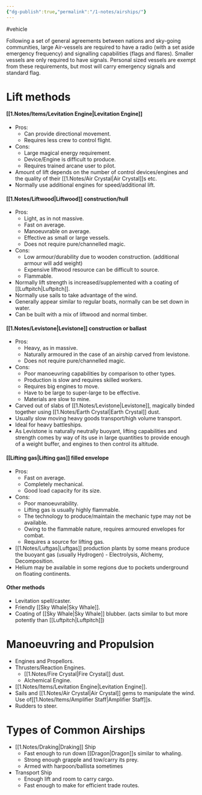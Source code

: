 ```yaml
---
{"dg-publish":true,"permalink":"/1-notes/airships/"}
---
```


#vehicle

Following a set of general agreements between nations and sky-going communities, large Air-vessels are required to have a radio (with a set aside emergency frequency) and signalling capabilities (flags and flares). Smaller vessels are only required to have signals. Personal sized vessels are exempt from these requirements, but most will carry emergency signals and standard flag.

# Lift methods
#### [[1.Notes/Items/Levitation Engine\|Levitation Engine]]
- Pros:
	- Can provide directional movement.
	- Requires less crew to control flight.
- Cons: 
	- Large magical energy requirement.
	- Device/Engine is difficult to produce.
	- Requires trained arcane user to pilot.
- Amount of lift depends on the number of control devices/engines and the quality of their [[1.Notes/Air Crystal\|Air Crystal]]s etc.
- Normally use additional engines for speed/additional lift.

#### [[1.Notes/Liftwood\|Liftwood]] construction/hull
- Pros: 
	- Light, as in not massive.
	- Fast on average.
	- Manoeuvrable on average.
	- Effective as small or large vessels.
	- Does not require pure/channelled magic.
- Cons: 
	- Low armour/durability due to wooden construction. (additional armour will add weight)
	- Expensive liftwood resource can be difficult to source.
	- Flammable.
- Normally lift strength is increased/supplemented with a coating of [[Luftpitch\|Luftpitch]].
- Normally use sails to take advantage of the wind.
- Generally appear similar to regular boats, normally can be set down in water.
- Can be built with a mix of liftwood and normal timber.

#### [[1.Notes/Levistone\|Levistone]] construction or ballast
- Pros: 
	- Heavy, as in massive.
	- Naturally armoured in the case of an airship carved from levistone.
	- Does not require pure/channelled magic.
- Cons: 
	- Poor manoeuvring capabilities by comparison to other types.
	- Production is slow and requires skilled workers.
	- Requires big engines to move.
	- Have to be large to super-large to be effective. 
	- Materials are slow to mine.
- Carved out of slabs of [[1.Notes/Levistone\|Levistone]], magically binded together using [[1.Notes/Earth Crystal\|Earth Crystal]] dust.
- Usually slow moving heavy goods transport/high volume transport.
- Ideal for heavy battleships.
- As Levistone is naturally neutrally buoyant, lifting capabilities and strength comes by way of its use in large quantities to provide enough of a weight buffer, and engines to then control its altitude.

#### [[Lifting gas\|Lifting gas]] filled envelope
- Pros:
	- Fast on average.
	- Completely mechanical.
	- Good load capacity for its size.
- Cons:
	- Poor manoeuvrability.
	- Lifting gas is usually highly flammable.
	- The technology to produce/maintain the mechanic type may not be available. 
	- Owing to the flammable nature, requires armoured envelopes for combat. 
	- Requires a source for lifting gas.
- [[1.Notes/Luftgas\|Luftgas]] production plants by some means produce the buoyant gas (usually Hydrogen) - Electrolysis, Alchemy, Decomposition.
- Helium may be available in some regions due to pockets underground on floating continents.

#### Other methods
- Levitation spell/caster.
- Friendly [[Sky Whale\|Sky Whale]]. 
- Coating of [[Sky Whale\|Sky Whale]] blubber. (acts similar to but more potently than [[Luftpitch\|Luftpitch]])


# Manoeuvring  and Propulsion
- Engines and Propellors.
- Thrusters/Reaction Engines.
	- [[1.Notes/Fire Crystal\|Fire Crystal]] dust.
	- Alchemical Engine.
- [[1.Notes/Items/Levitation Engine\|Levitation Engine]].
- Sails and [[1.Notes/Air Crystal\|Air Crystal]] gems to manipulate the wind. Use of[[1.Notes/Items/Amplifier Staff\|Amplifier Staff]]s.
- Rudders to steer.

# Types of Common Airships
- [[1.Notes/Draking\|Draking]] Ship
	- Fast enough to run down [[Dragon\|Dragon]]s similar to whaling. 
	- Strong enough grapple and tow/carry its prey.
	- Armed with harpoon/ballista sometimes
- Transport Ship
	- Enough lift and room to carry cargo.
	- Fast enough to make for efficient trade routes.

